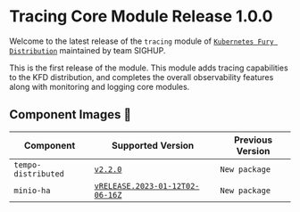 # Tracing Core Module Release 1.0.0

Welcome to the latest release of the `tracing` module of [`Kubernetes Fury Distribution`](https://github.com/sighupio/fury-distribution) maintained by team SIGHUP.

This is the first release of the module. This module adds tracing capabilities to the KFD distribution, and completes the overall observability features along with monitoring and logging core modules.

## Component Images 🚢

| Component           | Supported Version                                                                                   | Previous Version |
| ------------------- | --------------------------------------------------------------------------------------------------- | ---------------- |
| `tempo-distributed` | [`v2.2.0`](https://github.com/grafana/tempo/releases/tag/v2.2.2)                                    | `New package`    |
| `minio-ha`          | [`vRELEASE.2023-01-12T02-06-16Z`](https://github.com/minio/minio/tree/RELEASE.2023-01-12T02-06-16Z) | `New package`    |




